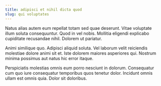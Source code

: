 ```yaml
---
title: adipisci et nihil dicta quod
slug: qui voluptates
---
```


Natus alias autem eum repellat totam sed quae deserunt. Vitae voluptate illum soluta consequuntur. Quod in vel nobis. Mollitia eligendi explicabo cupiditate recusandae nihil. Dolorem ut pariatur.

Animi similique quo. Adipisci aliquid soluta. Vel laborum velit reiciendis molestiae dolore animi sit et. Iste dolorem maiores asperiores qui. Nostrum minima possimus aut natus hic error itaque.

Perspiciatis molestias omnis eum porro nesciunt in dolorum. Consequatur cum quo iure consequatur temporibus quos tenetur dolor. Incidunt omnis ullam est omnis quia. Dolor sit doloribus.
